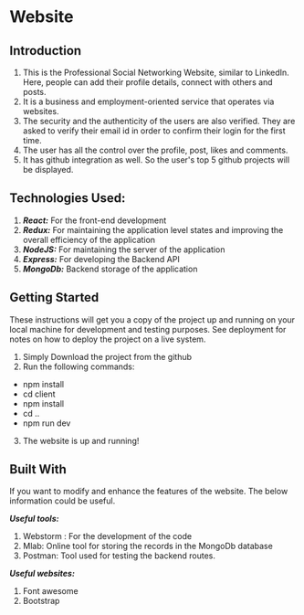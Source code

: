 # Website
## Introduction
1. This is the Professional Social Networking Website, similar to LinkedIn. 
Here, people can add their profile details, connect with others and posts.
2.  It is a business and employment-oriented service that operates via websites.
3. The security and the authenticity of the users are also verified. They are asked to verify their
email id in order to confirm their login for the first time.
4. The user has all the control over the profile, post, likes and comments. 
5. It has github integration as well. So the user's top 5 github projects will be displayed.

## Technologies Used:
1. ***React:*** For the front-end development
2. ***Redux:*** For maintaining the application level states and improving the overall efficiency of the application
3. ***NodeJS:*** For maintaining the server of the application
4. ***Express:*** For developing the Backend API
5. ***MongoDb:*** Backend storage of the application

## Getting Started
These instructions will get you a copy of the project up and running on your local machine for development and testing purposes. 
See deployment for notes on how to deploy the project on a live system.
1. Simply Download the project from the github
2. Run the following commands:
  - npm install
  - cd client
  - npm install
  - cd ..
  - npm run dev
3. The website is up and running!

## Built With
If you want to modify and enhance the features of the website. The below information could be useful.

***Useful tools:***
1. Webstorm : For the development of the code
2. Mlab: Online tool for storing the records in the MongoDb database
3. Postman: Tool used for testing the backend routes.

***Useful websites:***
1. Font awesome
2. Bootstrap
